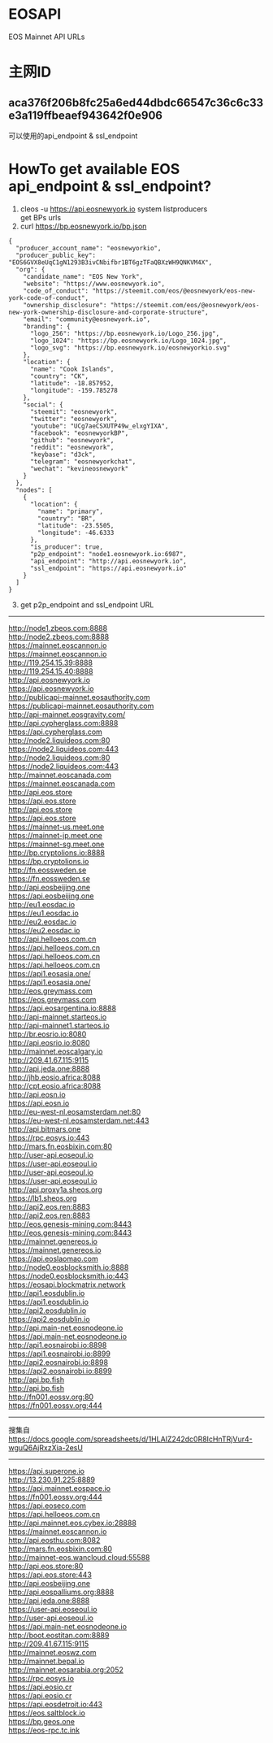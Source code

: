 # EOSAPI
EOS Mainnet API URLs

# 主网ID

## aca376f206b8fc25a6ed44dbdc66547c36c6c33e3a119ffbeaef943642f0e906

可以使用的api_endpoint & ssl_endpoint

# HowTo get available EOS api_endpoint & ssl_endpoint?

1. cleos -u https://api.eosnewyork.io system listproducers  
get BPs urls
2. curl https://bp.eosnewyork.io/bp.json  
```
{
  "producer_account_name": "eosnewyorkio",
  "producer_public_key": "EOS6GVX8eUqC1gN1293B3ivCNbifbr1BT6gzTFaQBXzWH9QNKVM4X",
  "org": {
    "candidate_name": "EOS New York",
    "website": "https://www.eosnewyork.io",
    "code_of_conduct": "https://steemit.com/eos/@eosnewyork/eos-new-york-code-of-conduct",
    "ownership_disclosure": "https://steemit.com/eos/@eosnewyork/eos-new-york-ownership-disclosure-and-corporate-structure",
    "email": "community@eosnewyork.io",
    "branding": {
      "logo_256": "https://bp.eosnewyork.io/Logo_256.jpg",
      "logo_1024": "https://bp.eosnewyork.io/Logo_1024.jpg",
      "logo_svg": "https://bp.eosnewyork.io/eosnewyorkio.svg"
    },
    "location": {
      "name": "Cook Islands",
      "country": "CK",
      "latitude": -18.857952,
      "longitude": -159.785278
    },
    "social": {
      "steemit": "eosnewyork",
      "twitter": "eosnewyork",
      "youtube": "UCg7aeCSXUTP49w_elxgYIXA",
      "facebook": "eosnewyorkBP",
      "github": "eosnewyork",
      "reddit": "eosnewyork",
      "keybase": "d3ck",
      "telegram": "eosnewyorkchat",
      "wechat": "kevineosnewyork"
    }
  },
  "nodes": [
    {
      "location": {
        "name": "primary",
        "country": "BR",
        "latitude": -23.5505,
        "longitude": -46.6333
      },
      "is_producer": true,
      "p2p_endpoint": "node1.eosnewyork.io:6987",
      "api_endpoint": "http://api.eosnewyork.io",
      "ssl_endpoint": "https://api.eosnewyork.io"
    }
  ]
}
```
3. get p2p_endpoint and ssl_endpoint URL

---
http://node1.zbeos.com:8888  
http://node2.zbeos.com:8888  
https://mainnet.eoscannon.io  
https://mainnet.eoscannon.io  
http://119.254.15.39:8888  
http://119.254.15.40:8888  
http://api.eosnewyork.io  
https://api.eosnewyork.io  
http://publicapi-mainnet.eosauthority.com  
https://publicapi-mainnet.eosauthority.com  
http://api-mainnet.eosgravity.com/  
http://api.cypherglass.com:8888  
https://api.cypherglass.com  
http://node2.liquideos.com:80  
https://node2.liquideos.com:443  
http://node2.liquideos.com:80  
https://node2.liquideos.com:443  
http://mainnet.eoscanada.com  
https://mainnet.eoscanada.com  
http://api.eos.store  
https://api.eos.store  
http://api.eos.store  
https://api.eos.store  
https://mainnet-us.meet.one  
https://mainnet-jp.meet.one  
https://mainnet-sg.meet.one  
http://bp.cryptolions.io:8888  
https://bp.cryptolions.io  
http://fn.eossweden.se  
https://fn.eossweden.se  
http://api.eosbeijing.one  
https://api.eosbeijing.one  
http://eu1.eosdac.io  
https://eu1.eosdac.io  
http://eu2.eosdac.io  
https://eu2.eosdac.io  
http://api.helloeos.com.cn  
https://api.helloeos.com.cn  
https://api.helloeos.com.cn  
https://api.helloeos.com.cn  
https://api1.eosasia.one/  
https://api1.eosasia.one/  
http://eos.greymass.com  
https://eos.greymass.com  
https://api.eosargentina.io:8888  
http://api-mainnet.starteos.io  
http://api-mainnet1.starteos.io  
http://br.eosrio.io:8080  
http://api.eosrio.io:8080  
http://mainnet.eoscalgary.io  
http://209.41.67.115:9115  
http://api.jeda.one:8888  
http://jhb.eosio.africa:8088  
http://cpt.eosio.africa:8088  
http://api.eosn.io  
https://api.eosn.io  
http://eu-west-nl.eosamsterdam.net:80  
https://eu-west-nl.eosamsterdam.net:443  
http://api.bitmars.one  
https://rpc.eosys.io:443  
http://mars.fn.eosbixin.com:80  
http://user-api.eoseoul.io  
https://user-api.eoseoul.io  
http://user-api.eoseoul.io  
https://user-api.eoseoul.io  
http://api.proxy1a.sheos.org  
https://lb1.sheos.org  
http://api2.eos.ren:8883  
http://api2.eos.ren:8883  
http://eos.genesis-mining.com:8443  
http://eos.genesis-mining.com:8443  
http://mainnet.genereos.io  
https://mainnet.genereos.io  
https://api.eoslaomao.com  
http://node0.eosblocksmith.io:8888  
https://node0.eosblocksmith.io:443  
https://eosapi.blockmatrix.network  
http://api1.eosdublin.io  
https://api1.eosdublin.io  
http://api2.eosdublin.io  
https://api2.eosdublin.io  
http://api.main-net.eosnodeone.io  
https://api.main-net.eosnodeone.io  
http://api1.eosnairobi.io:8898  
https://api1.eosnairobi.io:8899  
http://api2.eosnairobi.io:8898  
https://api2.eosnairobi.io:8899  
http://api.bp.fish  
http://api.bp.fish  
http://fn001.eossv.org:80  
https://fn001.eossv.org:444  

---

搜集自  
https://docs.google.com/spreadsheets/d/1HLAIZ242dc0R8IcHnTRjVur4-wguQ6AjRxzXia-2esU  

---

https://api.superone.io  
http://13.230.91.225:8889  
https://api.mainnet.eospace.io  
https://fn001.eossv.org:444  
https://api.eoseco.com  
https://api.helloeos.com.cn  
http://api.mainnet.eos.cybex.io:28888  
https://mainnet.eoscannon.io  
http://api.eosthu.com:8082  
http://mars.fn.eosbixin.com:80  
http://mainnet-eos.wancloud.cloud:55588  
http://api.eos.store:80  
https://api.eos.store:443  
http://api.eosbeijing.one  
http://api.eospalliums.org:8888  
http://api.jeda.one:8888  
https://user-api.eoseoul.io  
http://user-api.eoseoul.io  
https://api.main-net.eosnodeone.io  
http://boot.eostitan.com:8889  
http://209.41.67.115:9115  
http://mainnet.eoswz.com  
http://mainnet.bepal.io  
http://mainnet.eosarabia.org:2052  
https://rpc.eosys.io  
https://api.eosio.cr  
https://api.eosio.cr  
https://api.eosdetroit.io:443  
https://eos.saltblock.io  
https://bp.geos.one  
https://eos-rpc.tc.ink  
